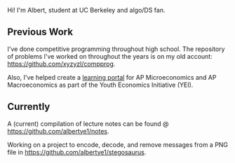 Hi! I'm Albert, student at UC Berkeley and algo/DS fan.

## Previous Work
I've done competitive programming throughout high school. The repository of problems I've worked on throughout the years is on my old account: https://github.com/xyzyzl/compprog.

Also, I've helped create a [learning portal](https://github.com/wlmchen/learn.theyei) for AP Microeconomics and AP Macroeconomics as part of the Youth Economics Initiative (YEI).

## Currently
A (current) compilation of lecture notes can be found @ https://github.com/albertye1/notes.

Working on a project to encode, decode, and remove messages from a PNG file in https://github.com/albertye1/stegosaurus.
